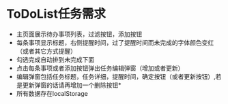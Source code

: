# ToDoList任务需求
* 主页面展示待办事项列表，过滤按钮，添加按钮
* 每条事项显示标题，右侧提醒时间，过了提醒时间而未完成的字体颜色变红（或者其它方式提醒）
* 勾选完成自动排到未完成下面
* 点击每条事项或者添加按钮弹出任务编辑弹窗（增加或者更新）
* 编辑弹窗包括任务标题，任务详细，提醒时间，确定按钮（或者更新按钮）,若是更新弹窗的话请再增加一个删除按钮* 
* 所有数据存在localStorage
